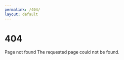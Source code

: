```yaml
---
permalink: /404/
layout: default
---
```


# 404

Page not found
The requested page could not be found.
